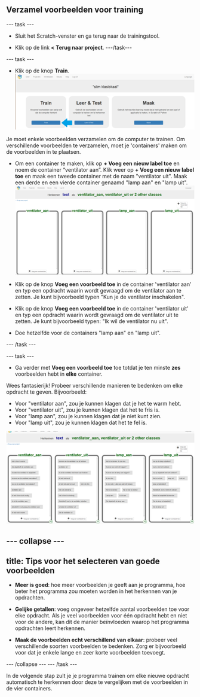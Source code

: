 ## Verzamel voorbeelden voor training

\--- task \---
+ Sluit het Scratch-venster en ga terug naar de trainingstool.

+ Klik op de link **< Terug naar project**. \---/task\---

\--- task \---
+ Klik op de knop **Train**. ![Project hoofdmenu](images/project-train-annotated.png)

Je moet enkele voorbeelden verzamelen om de computer te trainen. Om verschillende voorbeelden te verzamelen, moet je 'containers' maken om de voorbeelden in te plaatsen.

+ Om een container te maken, klik op **+ Voeg een nieuw label toe** en noem de container “ventilator aan”. Klik weer op **+ Voeg een nieuw label toe** en maak een tweede container met de naam "ventilator uit". Maak een derde en een vierde container genaamd "lamp aan" en "lamp uit". ![4 lege klassen genaamd ventilator_aan, ventilator_uit, lamp_aan en lamp_uit](images/empty-buckets.png)

+ Klik op de knop **Voeg een voorbeeld toe** in de container 'ventilator aan' en typ een opdracht waarin wordt gevraagd om de ventilator aan te zetten. Je kunt bijvoorbeeld typen "Kun je de ventilator inschakelen".

+ Klik op de knop **Voeg een voorbeeld toe** in de container 'ventilator uit' en typ een opdracht waarin wordt gevraagd om de ventilator uit te zetten. Je kunt bijvoorbeeld typen: "Ik wil de ventilator nu uit".

+ Doe hetzelfde voor de containers "lamp aan" en "lamp uit".

\--- /task \---

\--- task \---
+ Ga verder met **Voeg een voorbeeld toe** toe totdat je ten minste **zes** voorbeelden hebt in **elke** container.

Wees fantasierijk! Probeer verschillende manieren te bedenken om elke opdracht te geven. Bijvoorbeeld:

+ Voor "ventilator aan", zou je kunnen klagen dat je het te warm hebt.
+ Voor "ventilator uit", zou je kunnen klagen dat het te fris is.
+ Voor "lamp aan", zou je kunnen klagen dat je niet kunt zien.
+ Voor "lamp uit", zou je kunnen klagen dat het te fel is.

![4 gevulde klassen genaamd ventilator_aan, ventilator_uit, lamp_aan en lamp_uit](images/full-buckets.png)

\--- collapse \---
---
title: Tips voor het selecteren van goede voorbeelden
---
+ **Meer is goed**: hoe meer voorbeelden je geeft aan je programma, hoe beter het programma zou moeten worden in het herkennen van je opdrachten.

+ **Gelijke getallen**: voeg ongeveer hetzelfde aantal voorbeelden toe voor elke opdracht. Als je veel voorbeelden voor één opdracht hebt en niet voor de andere, kan dit de manier beïnvloeden waarop het programma opdrachten leert herkennen.

+ **Maak de voorbeelden echt verschillend van elkaar**: probeer veel verschillende soorten voorbeelden te bedenken. Zorg er bijvoorbeeld voor dat je enkele lange en zeer korte voorbeelden toevoegt.

\--- /collapse \--- \--- /task \---

In de volgende stap zult je je programma trainen om elke nieuwe opdracht automatisch te herkennen door deze te vergelijken met de voorbeelden in de vier containers.
